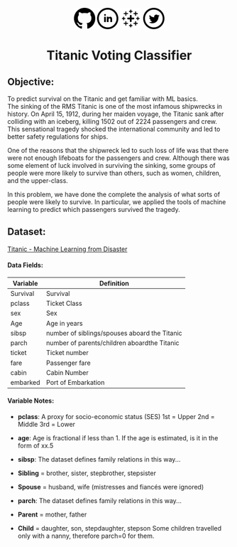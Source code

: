 <div align="center">
  
[1]: https://github.com/Pradnya1208
[2]: https://www.linkedin.com/in/pradnya-patil-b049161ba/
[3]: https://public.tableau.com/app/profile/pradnya.patil3254#!/
[4]: https://twitter.com/Pradnya1208


[![github](https://raw.githubusercontent.com/Pradnya1208/Telecom-Customer-Churn-prediction/c292abd3f9cc647a7edc0061193f1523e9c05e1f/icons/git.svg)][1]
[![linkedin](https://raw.githubusercontent.com/Pradnya1208/Telecom-Customer-Churn-prediction/9f5c4a255972275ced549ea6e34ef35019166944/icons/iconmonstr-linkedin-5.svg)][2]
[![tableau](https://raw.githubusercontent.com/Pradnya1208/Telecom-Customer-Churn-prediction/e257c5d6cf02f13072429935b0828525c601414f/icons/icons8-tableau-software%20(1).svg)][3]
[![twitter](https://raw.githubusercontent.com/Pradnya1208/Telecom-Customer-Churn-prediction/c9f9c5dc4e24eff0143b3056708d24650cbccdde/icons/iconmonstr-twitter-5.svg)][4]

</div>

# <div align="center">Titanic Voting Classifier</div>
<div align="center"> </div>
  
## Objective:
To predict survival on the Titanic and get familiar with ML basics.<br>
The sinking of the RMS Titanic is one of the most infamous shipwrecks in history. On April 15, 1912, during her maiden voyage, the Titanic sank after colliding with an iceberg, killing 1502 out of 2224 passengers and crew. This sensational tragedy shocked the international community and led to better safety regulations for ships.

One of the reasons that the shipwreck led to such loss of life was that there were not enough lifeboats for the passengers and crew. Although there was some element of luck involved in surviving the sinking, some groups of people were more likely to survive than others, such as women, children, and the upper-class.

In this problem, we have done the complete the analysis of what sorts of people were likely to survive. In particular, we applied the tools of machine learning to predict which passengers survived the tragedy.
## Dataset:
[Titanic - Machine Learning from Disaster](https://www.kaggle.com/c/titanic/data)

#### Data Fields:
| Variable              | Definition                                                                |
| ----------------- | ------------------------------------------------------------------ |
| Survival |  Survival|
| pclass |  Ticket Class|
| sex |  Sex|
| Age |  Age in years|
| sibsp |  number of siblings/spouses aboard the Titanic|
| parch |  number of parents/children aboardthe Titanic|
| ticket | Ticket number|
| fare |  Passenger fare|
| cabin |  Cabin Number|
| embarked |  Port of Embarkation|

#### Variable Notes:
- **pclass**: A proxy for socio-economic status (SES)
1st = Upper
2nd = Middle
3rd = Lower

- **age**: Age is fractional if less than 1. If the age is estimated, is it in the form of xx.5

- **sibsp**: The dataset defines family relations in this way...
- **Sibling** = brother, sister, stepbrother, stepsister
- **Spouse** = husband, wife (mistresses and fiancés were ignored)

- **parch**: The dataset defines family relations in this way...
- **Parent** = mother, father
- **Child** = daughter, son, stepdaughter, stepson
Some children travelled only with a nanny, therefore parch=0 for them.


